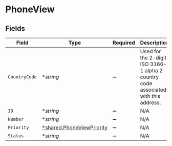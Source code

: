 # PhoneView


## Fields

| Field                                                                              | Type                                                                               | Required                                                                           | Description                                                                        | Example                                                                            |
| ---------------------------------------------------------------------------------- | ---------------------------------------------------------------------------------- | ---------------------------------------------------------------------------------- | ---------------------------------------------------------------------------------- | ---------------------------------------------------------------------------------- |
| `CountryCode`                                                                      | **string*                                                                          | :heavy_minus_sign:                                                                 | Used for the 2-digit ISO 3166-1 alpha 2 country code associated with this address. | US                                                                                 |
| `ID`                                                                               | **string*                                                                          | :heavy_minus_sign:                                                                 | N/A                                                                                |                                                                                    |
| `Number`                                                                           | **string*                                                                          | :heavy_minus_sign:                                                                 | N/A                                                                                |                                                                                    |
| `Priority`                                                                         | [*shared.PhoneViewPriority](../../../pkg/models/shared/phoneviewpriority.md)       | :heavy_minus_sign:                                                                 | N/A                                                                                |                                                                                    |
| `Status`                                                                           | **string*                                                                          | :heavy_minus_sign:                                                                 | N/A                                                                                |                                                                                    |